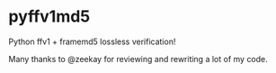 # pyffv1md5
Python ffv1 + framemd5 lossless verification! <br>

Many thanks to @zeekay for reviewing and rewriting a lot of my code.
